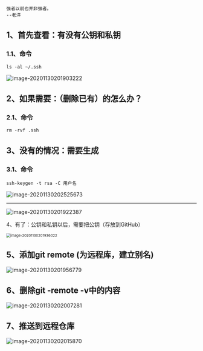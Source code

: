 ```
强者以前也并非强者。															--老洋
```

## 1、首先查看：有没有公钥和私钥

### 	1.1、命令

```
ls -al ~/.ssh
```

![image-20201130201903222](https://gitee.com/sheep-are-flying-in-the-sky/my-picture/raw/master/picture3/image-20201130201903222.png)

## 2、如果需要：（删除已有）的怎么办？

### 2.1、命令

```
rm -rvf .ssh
```

## 3、没有的情况：需要生成

### 3.1、命令

```
ssh-keygen -t rsa -C 用户名
```



![image-20201130202525673](https://gitee.com/sheep-are-flying-in-the-sky/my-picture/raw/master/picture3/image-20201130202525673.png)

---



![image-20201130201922387](https://gitee.com/sheep-are-flying-in-the-sky/my-picture/raw/master/picture3/image-20201130201922387.png)



4、有了：公钥和私钥以后，需要把公钥（存放到GitHub）

<img src="https://gitee.com/sheep-are-flying-in-the-sky/my-picture/raw/master/picture3/image-20201130201936022.png" alt="image-20201130201936022" style="zoom:67%;" />

## 5、添加git remote (为远程库，建立别名)

![image-20201130201956779](https://gitee.com/sheep-are-flying-in-the-sky/my-picture/raw/master/picture3/image-20201130201956779.png)



## 6、删除git -remote -v中的内容

![image-20201130202007281](https://gitee.com/sheep-are-flying-in-the-sky/my-picture/raw/master/picture3/image-20201130202007281.png)

## 7、推送到远程仓库

![image-20201130202015870](https://gitee.com/sheep-are-flying-in-the-sky/my-picture/raw/master/picture3/image-20201130202015870.png)

